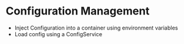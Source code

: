 # Configuration Management

- Inject Configuration into a container using environment variables
- Load config using a ConfigService